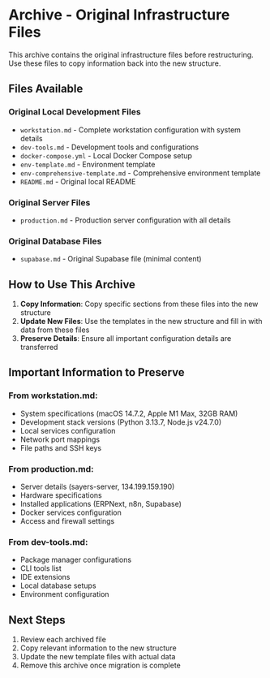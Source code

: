 # Archive - Original Infrastructure Files

This archive contains the original infrastructure files before restructuring. Use these files to copy information back into the new structure.

## Files Available

### Original Local Development Files
- `workstation.md` - Complete workstation configuration with system details
- `dev-tools.md` - Development tools and configurations
- `docker-compose.yml` - Local Docker Compose setup
- `env-template.md` - Environment template
- `env-comprehensive-template.md` - Comprehensive environment template
- `README.md` - Original local README

### Original Server Files
- `production.md` - Production server configuration with all details

### Original Database Files
- `supabase.md` - Original Supabase file (minimal content)

## How to Use This Archive

1. **Copy Information**: Copy specific sections from these files into the new structure
2. **Update New Files**: Use the templates in the new structure and fill in with data from these files
3. **Preserve Details**: Ensure all important configuration details are transferred

## Important Information to Preserve

### From workstation.md:
- System specifications (macOS 14.7.2, Apple M1 Max, 32GB RAM)
- Development stack versions (Python 3.13.7, Node.js v24.7.0)
- Local services configuration
- Network port mappings
- File paths and SSH keys

### From production.md:
- Server details (sayers-server, 134.199.159.190)
- Hardware specifications
- Installed applications (ERPNext, n8n, Supabase)
- Docker services configuration
- Access and firewall settings

### From dev-tools.md:
- Package manager configurations
- CLI tools list
- IDE extensions
- Local database setups
- Environment configuration

## Next Steps

1. Review each archived file
2. Copy relevant information to the new structure
3. Update the new template files with actual data
4. Remove this archive once migration is complete
